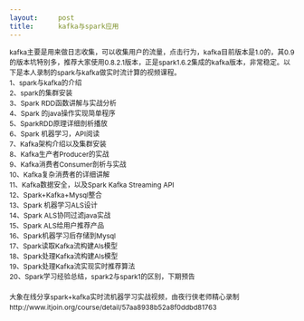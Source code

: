```yaml
---
layout:     post
title:      kafka与spark应用
---
```

<div id="article_content" class="article_content clearfix csdn-tracking-statistics" data-pid="blog" data-mod="popu_307" data-dsm="post">
								            <link rel="stylesheet" href="https://csdnimg.cn/release/phoenix/template/css/ck_htmledit_views-f76675cdea.css">
						<div class="htmledit_views" id="content_views">
                <div class="iteye-blog-content-contain" style="font-size:14px;"><p><span style="font-size:12px;line-height:18px;">kafka主要是用来做日志收集，可以收集用户的流量，点击行为，kafka目前版本是1.0的，其0.9的版本坑特别多，推荐大家使用0.8.2.1版本，正是spark1.6.2集成的kafka版本，非常稳定。以下是本人录制的spark与kafka做实时流计算的视频课程。 </span><br style="font-size:12px;line-height:18px;"><span style="font-size:12px;line-height:18px;">1、spark与kafka的介绍 </span><br style="font-size:12px;line-height:18px;"><span style="font-size:12px;line-height:18px;">2、spark的集群安装 </span><br style="font-size:12px;line-height:18px;"><span style="font-size:12px;line-height:18px;">3、Spark RDD函数讲解与实战分析 </span><br style="font-size:12px;line-height:18px;"><span style="font-size:12px;line-height:18px;">4、Spark 的java操作实现简单程序 </span><br style="font-size:12px;line-height:18px;"><span style="font-size:12px;line-height:18px;">5、SparkRDD原理详细剖析播放 </span><br style="font-size:12px;line-height:18px;"><span style="font-size:12px;line-height:18px;">6、Spark 机器学习，API阅读 </span><br style="font-size:12px;line-height:18px;"><span style="font-size:12px;line-height:18px;">7、Kafka架构介绍以及集群安装 </span><br style="font-size:12px;line-height:18px;"><span style="font-size:12px;line-height:18px;">8、Kafka生产者Producer的实战 </span><br style="font-size:12px;line-height:18px;"><span style="font-size:12px;line-height:18px;">9、Kafka消费者Consumer剖析与实战 </span><br style="font-size:12px;line-height:18px;"><span style="font-size:12px;line-height:18px;">10、Kafka复杂消费者的详细讲解 </span><br style="font-size:12px;line-height:18px;"><span style="font-size:12px;line-height:18px;">11、Kafka数据安全，以及Spark Kafka Streaming API </span><br style="font-size:12px;line-height:18px;"><span style="font-size:12px;line-height:18px;">12、Spark+Kafka+Mysql整合 </span><br style="font-size:12px;line-height:18px;"><span style="font-size:12px;line-height:18px;">13、Spark 机器学习ALS设计 </span><br style="font-size:12px;line-height:18px;"><span style="font-size:12px;line-height:18px;">14、Spark ALS协同过滤java实战 </span><br style="font-size:12px;line-height:18px;"><span style="font-size:12px;line-height:18px;">15、Spark ALS给用户推荐产品 </span><br style="font-size:12px;line-height:18px;"><span style="font-size:12px;line-height:18px;">16、Spark机器学习后存储到Mysql </span><br style="font-size:12px;line-height:18px;"><span style="font-size:12px;line-height:18px;">17、Spark读取Kafka流构建Als模型 </span><br style="font-size:12px;line-height:18px;"><span style="font-size:12px;line-height:18px;">18、Spark处理Kafka流构建Als模型 </span><br style="font-size:12px;line-height:18px;"><span style="font-size:12px;line-height:18px;">19、Spark处理Kafka流实现实时推荐算法 </span><br style="font-size:12px;line-height:18px;"><span style="font-size:12px;line-height:18px;">20、Spark学习经验总结，spark2与spark1的区别，下期预告 </span><br style="font-size:12px;line-height:18px;"><br style="font-size:12px;line-height:18px;"><span style="font-size:12px;line-height:18px;">大象在线分享spark+kafka实时流机器学习实战视频，由夜行侠老师精心录制 </span><br style="font-size:12px;line-height:18px;"><span style="font-size:12px;line-height:18px;">http://www.itjoin.org/course/detail/57aa8938b52a8f0ddbd81763</span></p></div>            </div>
                </div>